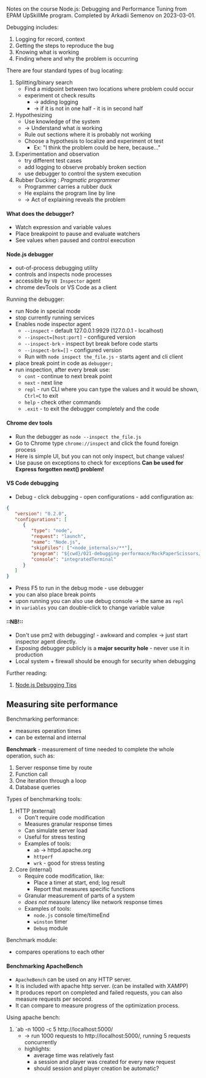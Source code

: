 Notes on the course Node.js: Debugging and Performance Tuning from EPAM UpSkillMe program. Completed by Arkadii Semenov on 2023-03-01.

Debugging includes:

1. Logging for record, context
2. Getting the steps to reproduce the bug
3. Knowing what is working
4. Finding where and why the problem is occurring

There are four standard types of bug locating:

1. Splitting/binary search
   -  Find a midpoint between two locations where problem could occur
   -  experiment ot check results
      -  -> adding logging
      -  -> if it is not in one half - it is in second half
2. Hypothesizing
   -  Use knowledge of the system
   -  -> Understand what _is_ working
   -  Rule out sections where it is probably not working
   -  Choose a hypothesis to localize and experiment ot test
      -  Ex: "I think the problem could be here, because..."
3. Experimentation and observation
   -  try different test cases
   -  add logging to observe probably broken section
   -  use debugger to control the system execution
4. Rubber Ducking : _Pragmatic programmer_
   -  Programmer carries a rubber duck
   -  He explains the program line by line
   -  -> Act of explaining reveals the problem

#### What does the debugger?

-  Watch expression and variable values
-  Place breakpoint to pause and evaluate watchers
-  See values when paused and control execution

#### Node.js debugger

-  out-of-process debugging utility
-  controls and inspects node processes
-  accessible by `V8 Inspector` agent
-  chrome devTools or VS Code as a client

Running the debugger:

-  run Node in special mode
-  stop currently running services
-  Enables node inspector agent
   -  `--inspect` - default 127.0.0.1:9929 (127.0.0.1 - localhost)
   -  `--inspect=[host:port]` - configured version
   -  `--inspect-brk` - inspect byt break before code starts
   -  `--inspect-brk=[]` - configured version
   -  Run with `node inspect the_file.js` - starts agent and cli client
-  place break point in code as `debugger;`
-  run inspection, after every break use:
   -  `cont` - continue to next break point
   -  `next` - next line
   -  `repl` - run CLI where you can type the values and it would be shown, `Ctrl+C` to exit
   -  `help` - check other commands
   -  `.exit` - to exit the debugger completely and the code

#### Chrome dev tools

-  Run the debugger as `node --inspect the_file.js`
-  Go to Chrome type `chrome://inspect` and click the found foreign process
-  Here is simple UI, but you can not only inspect, but change values!
-  Use pause on exceptions to check for exceptions **Can be used for Express forgotten next() problem!**

#### VS Code debugging

-  Debug - click debugging - open configurations - add configuration as:

```json
{
   "version": "0.2.0",
   "configurations": [
      {
         "type": "node",
         "request": "launch",
         "name": "Node.js",
         "skipFiles": ["<node_internals>/**"],
         "program": "${cwd}/021-debugging-performace/RockPaperScissors/servers/web/index.js",
         "console": "integratedTerminal"
      }
   ]
}
```

-  Press F5 to run in the debug mode - use debugger
-  you can also place break points
-  upon running you can also use debug console -> the same as `repl`
-  in `variables` you can double-click to change variable value

#### ::NB!::

-  Don't use pm2 with debugging! - awkward and complex -> just start inspector agent directly.
-  Exposing debugger publicly is a **major security hole** - never use it in production
-  Local system + firewall should be enough for security when debugging

Further reading:

1. [Node.js Debugging Tips](https://stackify.com/node-js-debugging-tips/)

## Measuring site performance

Benchmarking performance:

-  measures operation times
-  can be external and internal

**Benchmark** - measurement of time needed to complete the whole operation, such as:

1. Server response time by route
2. Function call
3. One iteration through a loop
4. Database queries

Types of benchmarking tools:

1. HTTP (external)
   -  Don't require code modification
   -  Measures granular response times
   -  Can simulate server load
   -  Useful for stress testing
   -  Examples of tools:
      -  `ab` -> httpd.apache.org
      -  `httperf`
      -  `wrk` - good for stress testing
2. Core (internal)
   -  Require code modification, like:
      -  Place a timer at start, end; log result
      -  Report that measures specific functions
   -  Granular measurement of parts of a system
   -  _does not_ measure latency like network response times
   -  Examples of tools:
      -  `node.js` console time/timeEnd
      -  `winston` timer
      -  `Debug` module

Benchmark module:

-  compares operations to each other

#### Benchmarking ApacheBench

-  `ApacheBench` can be used on any HTTP server.
-  It is included with apache http server. (can be installed with XAMPP)
-  It produces report on completed and failed requests, you can also measure requests per second.
-  It can compare to measure progress of the optimization process.

Using apache bench:

1. `ab -n 1000 -c 5 http://localhost:5000/
   -  -> run 1000 requests to http://localhost:5000/, running 5 requests concurrently
   -  highlights:
      -  average time was relatively fast
      -  a session and player was created for every new request
      -  should session and player creation be automatic?
